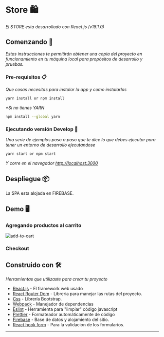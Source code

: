 # Store 🛍️

_El STORE esta desarrollado con React.js (v18.1.0)_

## Comenzando 🚀

_Estas instrucciones te permitirán obtener una copia del proyecto en funcionamiento en tu máquina local para propósitos de desarrollo y pruebas._

### Pre-requisitos 📋

_Que cosas necesitas para instalar la app y como instalarlas_

```bash
yarn install or npm install
```

_\*Si no tienes YARN_

```bash
npm install --global yarn
```

### Ejecutando versión Develop 🔧

_Una serie de ejemplos paso a paso que te dice lo que debes ejecutar para tener un entorno de desarrollo ejecutandose_

```bash
yarn start or npm start
```

_Y corre en el navegador [http://localhost:3000](http://localhost:3000)_

## Despliegue 📦

La SPA esta alojada en FIREBASE.

<!-- - [books-store](https://shoes-store-coder.netlify.app/) -->

## Demo 🖥️

### Agregando productos al carrito

![add-to-cart](https://raw.githubusercontent.com/agusKar/ecommerce-karkocki/blob/main/addToCart.gif)

### Checkout

<!-- ![checkout](https://user-images.githubusercontent.com/21273404/164844927-615dccc4-2af1-4f26-9f24-a639f561e04e.gif) -->

## Construido con 🛠️

_Herramientas que utilizaste para crear tu proyecto_

- [React.js](https://nextjs.org/) - El framework web usado
- [React Router Dom](https://reactrouter.com/) - Libreria para manejar las rutas del proyecto.
- [Css](https://getbootstrap.com/) - Librería Bootstrap.
- [Webpack](https://rometools.github.io/rome/) - Manejador de dependencias
- [Eslint](https://eslint.org/) - Herramienta para "limpiar" código javascript
- [Prettier](https://prettier.io/) - Formateador automáticamente de código
- [Firebase](https://firebase.google.com/) - Base de datos y alojamiento del sitio.
- [React hook form](https://react-hook-form.com/) - Para la validacion de los formularios.

---
